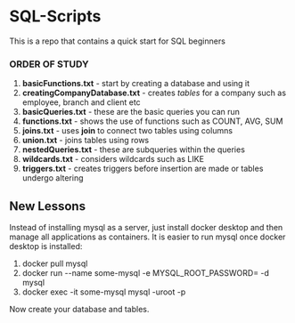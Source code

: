 # SQL-Scripts
This is a repo that contains a quick start for SQL beginners

### ORDER OF STUDY
1. **basicFunctions.txt** - start by creating a database and using it
2. **creatingCompanyDatabase.txt** - creates *tables* for a company such as employee, branch and client etc
3. **basicQueries.txt** - these are the basic queries you can run
4. **functions.txt** - shows the use of functions such as COUNT, AVG, SUM
5. **joins.txt** - uses **join** to connect two tables using columns
6. **union.txt** - joins tables using rows
7. **nestedQueries.txt** - these are subqueries within the queries
8. **wildcards.txt** - considers wildcards such as LIKE
9. **triggers.txt** - creates triggers before insertion are made or tables undergo altering

## New Lessons
Instead of installing mysql as a server, just install docker desktop and then manage all applications as containers.
It is easier to run mysql once docker desktop is installed:
1. docker pull mysql
2. docker run --name some-mysql -e MYSQL_ROOT_PASSWORD=<password> -d mysql
3. docker exec -it some-mysql mysql -uroot -p

Now create your database and tables. 
